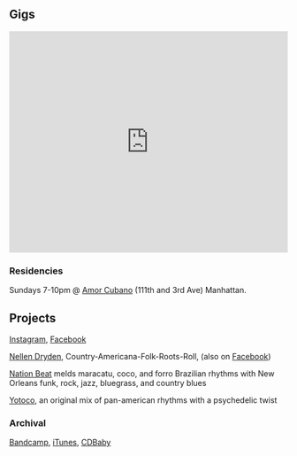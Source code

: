 ## Gigs
<iframe src="https://www.google.com/calendar/embed?showTitle=0&amp;showNav=0&amp;showDate=0&amp;showPrint=0&amp;showTabs=0&amp;showCalendars=0&amp;showTz=0&amp;mode=AGENDA&amp;height=400&amp;wkst=1&amp;bgcolor=%23FFFFFF&amp;src=usujbtk09v5t7ma9m9bngnmlc0%40group.calendar.google.com&amp;color=%235229A3&amp;ctz=America%2FNew_York" style=" border-width:0 " width="100%" height="400px" frameborder="0" scrolling="no"></iframe>

### Residencies

Sundays 7-10pm @ [Amor Cubano](http://amorcubanonyc.com/Home.html) (111th and 3rd Ave) Manhattan. 

## Projects

[Instagram](https://instagram.com/julesbelmont/),
[Facebook]()

[Nellen Dryden](http://www.nellendryden.com/), Country-Americana-Folk-Roots-Roll, (also on [Facebook](https://www.facebook.com/nellendrydenandthevisitors))

[Nation Beat](http://nationbeat.com/) melds maracatu, coco, and forro Brazilian rhythms with New Orleans funk, rock, jazz, bluegrass, and country blues

[Yotoco](http://www.yotocomusic.com/), an original mix of pan-american rhythms with a psychedelic twist

### Archival

[Bandcamp](http://julesbelmont.bandcamp.com/releases),
[iTunes](https://itunes.apple.com/us/album/archival/id843237177),
[CDBaby](http://www.cdbaby.com/cd/julesbelmont)








